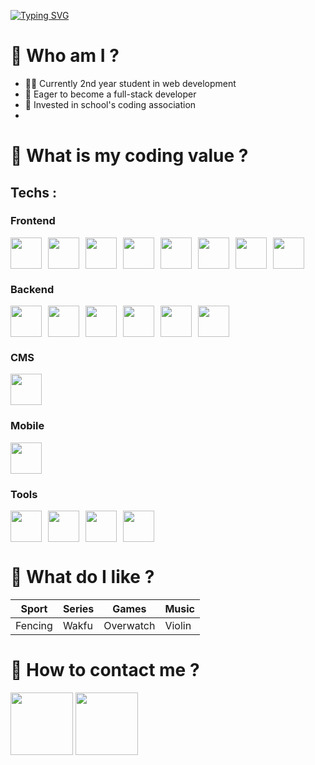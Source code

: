 [![Typing SVG](https://readme-typing-svg.herokuapp.com?font=Fira+Code&weight=700&size=30&duration=3500&pause=500&vCenter=true&random=false&width=435&lines=Hello+world)](https://git.io/typing-svg)

# 🧐 Who am I ?
- 🧑‍💻 Currently 2nd year student in web development
- 📌 Eager to become a full-stack developer
- 👥 Invested in school's coding association
- 

# 👷 What is my coding value ?

## Techs :
### Frontend
<div style="display: flex; flex-wrap: wrap; gap: 10px;">
  <img src="https://upload.wikimedia.org/wikipedia/commons/thumb/3/38/HTML5_Badge.svg/2048px-HTML5_Badge.svg.png" height="50">
  <img src="https://upload.wikimedia.org/wikipedia/commons/thumb/6/62/CSS3_logo.svg/2048px-CSS3_logo.svg.png" height="50">
  <img src="https://upload.wikimedia.org/wikipedia/commons/thumb/b/b2/Bootstrap_logo.svg/2560px-Bootstrap_logo.svg.png" height="50">
  <img src="https://sass-lang.com/assets/img/styleguide/seal-color.png" height="50">
  <img src="https://upload.wikimedia.org/wikipedia/commons/6/6a/JavaScript-logo.png" height="50">
  <img src="https://cdn.worldvectorlogo.com/logos/typescript.svg" height="50">
  <img src="https://upload.wikimedia.org/wikipedia/commons/thumb/9/95/Vue.js_Logo_2.svg/1184px-Vue.js_Logo_2.svg.png" height="50">
  <img src="https://upload.wikimedia.org/wikipedia/commons/thumb/a/a7/React-icon.svg/1150px-React-icon.svg.png" height="50">
</div>

### Backend
<div style="display: flex; flex-wrap: wrap; gap: 10px;">
  <img src="https://d1zviajkun9gxg.cloudfront.net/user/prod/2020/01/03/fastpages-0622317d-e016-4e7a-b25e-8eef9db1610a.png" height="50">
  <img src="https://brandslogos.com/wp-content/uploads/thumbs/mysql-logo-1.png" height="50">
  <img src="https://media.jvt.me/03019529e6.png" height="50">
  <img src="https://d2eip9sf3oo6c2.cloudfront.net/tags/images/000/000/359/square_480/expressjslogo.png" height="50">
  <img src="https://cdn.icon-icons.com/icons2/2107/PNG/512/file_type_prisma_icon_130234.png" height="50">
  <img src="https://i.pinimg.com/originals/82/a2/18/82a2188c985ce75402ae44fc43fe7e5e.png" height="50">
</div>

### CMS
<div style="display: flex; flex-wrap: wrap; gap: 10px;">
  <img src="https://cdn.pixabay.com/photo/2022/01/16/17/24/wordpress-6942722_1280.png" height="50">
</div>

### Mobile
<div style="display: flex; flex-wrap: wrap; gap: 10px;">
  <img src="https://web-strapi.mrmilu.com/uploads/flutter_logo_470e9f7491.png" height="50">
</div>

### Tools
<div style="display: flex; flex-wrap: wrap; gap: 10px;">
  <img src="https://upload.wikimedia.org/wikipedia/commons/thumb/3/3f/Git_icon.svg/2048px-Git_icon.svg.png" height="50">
  <img src="https://cdn.iconscout.com/icon/free/png-256/free-postman-3521648-2945092.png?f=webp" height="50">
  <img src="https://cdn4.iconfinder.com/data/icons/logos-brands-in-colors/3000/figma-logo-512.png" height="50">
  <img src="https://cdn.freelogovectors.net/wp-content/uploads/2023/09/blender_logo-freelogovectors.net_.png" height="50">
</div>


# 💚 What do I like ?

| Sport | Series | Games | Music |
|--------|--------|--------|--------|
| Fencing | Wakfu | Overwatch | Violin |



# 💬 How to contact me ?
<a href="mailto:quentingarnier92320@gmail.com" target="_blank"><img src="https://ouch-cdn2.icons8.com/Q_mKQhLvgHc4CpJslA6YAg1orkPp2LG3W6rdaEQZ1oo/rs:fit:456:456/czM6Ly9pY29uczgu/b3VjaC1wcm9kLmFz/c2V0cy9wbmcvOTYv/MzE3NWFhMzAtMmQw/Yi00MDgyLTlhZWMt/ZWUyZGNlYzQwYmM0/LnBuZw.png" width="100" height="100"></a>
<a href="https://www.linkedin.com/in/quentin-garnier-07a58824b/" target="_blank"><img src="https://upload.wikimedia.org/wikipedia/commons/thumb/8/81/LinkedIn_icon.svg/2048px-LinkedIn_icon.svg.png" width="100" height="100"></a>
